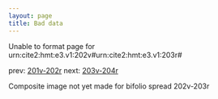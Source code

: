 ```yaml
---
layout: page
title: Bad data
---
```


Unable to format page for urn:cite2:hmt:e3.v1:202v#urn:cite2:hmt:e3.v1:203r#

prev: [201v-202r](../201v-202r/) next: [203v-204r](../203v-204r/)

Composite image not yet made for bifolio spread 202v-203r

